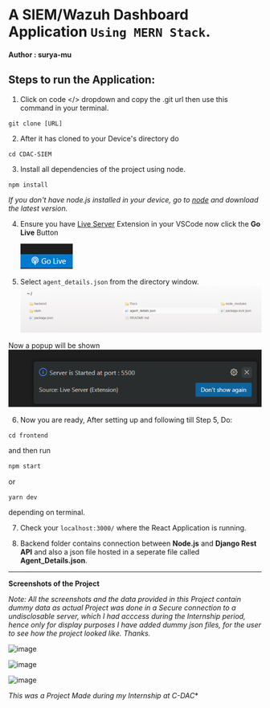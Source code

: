 # A SIEM/Wazuh Dashboard Application `Using MERN Stack`.

#### Author : surya-mu


<h2>Steps to run the Application:</h2>

 1. Click on code </> dropdown and copy the .git url then use this command in your terminal.
```git
git clone [URL]
``` 


2. After it has cloned to your Device's directory do
 ```git 
cd CDAC-SIEM
``` 

3. Install all dependencies of the project using node.
```js
npm install
``` 
*If you don't have node.js installed in your device, go to [node](https://nodejs.org/en/download/current) and download the latest version.*

4. Ensure you have [Live Server](https://github.com/ritwickdey/vscode-live-server-plus-plus) Extension in your VSCode now click the **Go Live** Button

    ![Alt text](Docs/image-3.png)

5. Select ``agent_details.json`` from the directory window.
    ![Alt text](Docs/image-4.png)

Now a popup will be shown
![Alt text](Docs/image-5.png)



6. Now you are ready,
 After setting up and following till Step 5, Do:
```
cd frontend
```
  and then run
```js
npm start
``` 
or
```
yarn dev
``` 
depending on terminal.

7. Check your `localhost:3000/` where the React Application is running.

8. Backend folder contains connection between **Node.js** and **Django Rest API** and also a json file hosted in a seperate file called **Agent_Details.json**.



<hr>

**Screenshots of the Project**

*Note: All the screenshots and the data provided in this Project contain dummy data as actual Project was done in a Secure connection to a undisclosable server, which I had acccess during the Internship period, hence only for display purposes I have added dummy json files, for the user to see how the project looked like. Thanks.*

![image](https://github.com/surya-mu/Dashboard-SIEM/assets/101094019/35960ce8-6e67-49d1-97ff-13f962ddc331)

![image](https://github.com/surya-mu/Dashboard-SIEM/assets/101094019/e28656af-ab06-438d-8d2f-b6046d96b390)

![image](https://github.com/surya-mu/Dashboard-SIEM/assets/101094019/a5349c70-f853-4919-989e-b64cb92a4fd6)


*This was a Project Made during my Internship at C-DAC**


